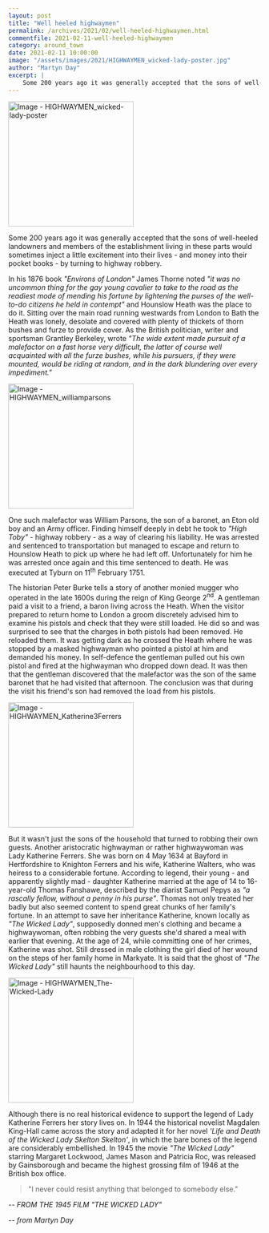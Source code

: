 ```yaml
---
layout: post
title: "Well heeled highwaymen"
permalink: /archives/2021/02/well-heeled-highwaymen.html
commentfile: 2021-02-11-well-heeled-highwaymen
category: around_town
date: 2021-02-11 10:00:00
image: "/assets/images/2021/HIGHWAYMEN_wicked-lady-poster.jpg"
author: "Martyn Day"
excerpt: |
    Some 200 years ago it was generally accepted that the sons of well-heeled landowners and members of the establishment living in these parts would sometimes inject a little excitement into their lives - and money into their pocket books - by turning to highway robbery.
---
```


<a href="/assets/images/2021/HIGHWAYMEN_wicked-lady-poster.jpg" title="Click for a larger image"><img src="/assets/images/2021/HIGHWAYMEN_wicked-lady-poster-thumb.jpg" width="250" alt="Image - HIGHWAYMEN_wicked-lady-poster"  class="photo right"/></a>


Some 200 years ago it was generally accepted that the sons of well-heeled landowners and members of the establishment living in these parts would sometimes inject a little excitement into their lives - and money into their pocket books - by turning to highway robbery.

In his 1876 book *"Environs of London"* James Thorne noted *"it was no uncommon thing for the gay young cavalier to take to the road as the readiest mode of mending his fortune by lightening the purses of the well-to-do citizens he held in contempt"* and Hounslow Heath was the place to do it. Sitting over the main road running westwards from London to Bath the Heath was lonely, desolate and covered with plenty of thickets of thorn bushes and furze to provide cover. As the British politician, writer and sportsman Grantley Berkeley, wrote *"The wide extent made pursuit of a malefactor on a fast horse very difficult, the latter of course well acquainted with all the furze bushes, while his pursuers, if they were mounted, would be riding at random, and in the dark blundering over every impediment."*

<a href="/assets/images/2021/HIGHWAYMEN_williamparsons.jpg" title="Click for a larger image"><img src="/assets/images/2021/HIGHWAYMEN_williamparsons-thumb.jpg" width="250" alt="Image - HIGHWAYMEN_williamparsons"  class="photo right"/></a>

One such malefactor was William Parsons, the son of a baronet, an Eton old boy and an Army officer. Finding himself deeply in debt he took to *"High Toby"* - highway robbery - as a way of clearing his liability. He was arrested and sentenced to transportation but managed to escape and return to Hounslow Heath to pick up where he had left off. Unfortunately for him he was arrested once again and this time sentenced to death. He was executed at Tyburn on 11<sup>th</sup> February 1751.

The historian Peter Burke tells a story of another monied mugger who operated in the late 1600s during the reign of King George 2<sup>nd</sup>. A gentleman paid a visit to a friend, a baron living across the Heath. When the visitor prepared to return home to London a groom discretely advised him to examine his pistols and check that they were still loaded. He did so and was surprised to see that the charges in both pistols had been removed. He reloaded them. It was getting dark as he crossed the Heath where he was stopped by a masked highwayman who pointed a pistol at him and demanded his money. In self-defence the gentleman pulled out his own pistol and fired at the highwayman who dropped down dead. It was then that the gentleman discovered that the malefactor was the son of the same baronet that he had visited that afternoon. The conclusion was that during the visit his friend's son had removed the load from his pistols.

<a href="/assets/images/2021/HIGHWAYMEN_Katherine3Ferrers.jpg" title="Click for a larger image"><img src="/assets/images/2021/HIGHWAYMEN_Katherine3Ferrers-thumb.jpg" width="250" alt="Image - HIGHWAYMEN_Katherine3Ferrers"  class="photo right"/></a>

But it wasn't just the sons of the household that turned to robbing their own guests. Another aristocratic highwayman or rather highwaywoman was Lady Katherine Ferrers. She was born on 4 May 1634 at Bayford in Hertfordshire to Knighton Ferrers and his wife, Katherine Walters, who was heiress to a considerable fortune. According to legend, their young - and apparently slightly mad - daughter Katherine married at the age of 14 to 16-year-old Thomas Fanshawe, described by the diarist Samuel Pepys as *"a rascally fellow, without a penny in his purse"*. Thomas not only treated her badly but also seemed content to spend great chunks of her family's fortune. In an attempt to save her inheritance Katherine, known locally as *"The Wicked Lady"*, supposedly donned men's clothing and became a highwaywoman, often robbing the very guests she'd shared a meal with earlier that evening. At the age of 24, while committing one of her crimes, Katherine was shot. Still dressed in male clothing the girl died of her wound on the steps of her family home in Markyate. It is said that the ghost of *"The Wicked Lady"* still haunts the neighbourhood to this day.

<a href="/assets/images/2021/HIGHWAYMEN_The-Wicked-Lady.jpg" title="Click for a larger image"><img src="/assets/images/2021/HIGHWAYMEN_The-Wicked-Lady-thumb.jpg" width="250" alt="Image - HIGHWAYMEN_The-Wicked-Lady"  class="photo right"/></a>

Although there is no real historical evidence to support the legend of Lady Katherine Ferrers her story lives on. In 1944 the historical novelist Magdalen King-Hall came across the story and adapted it for her novel *'Life and Death of the Wicked Lady Skelton Skelton'*, in which the bare bones of the legend are considerably embellished.  In 1945 the movie *"The Wicked Lady"* starring Margaret Lockwood, James Mason and Patricia Roc, was released by Gainsborough and became the highest grossing film of 1946 at the British box office.

> "I never could resist anything that belonged to somebody else."

<cite>-- FROM THE 1945 FILM "THE WICKED LADY"</cite>

<cite>-- from Martyn Day</cite>
